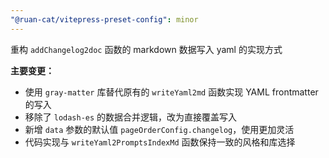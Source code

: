```yaml
---
"@ruan-cat/vitepress-preset-config": minor
---
```


重构 `addChangelog2doc` 函数的 markdown 数据写入 yaml 的实现方式

**主要变更：**

- 使用 `gray-matter` 库替代原有的 `writeYaml2md` 函数实现 YAML frontmatter 的写入
- 移除了 `lodash-es` 的数据合并逻辑，改为直接覆盖写入
- 新增 `data` 参数的默认值 `pageOrderConfig.changelog`，使用更加灵活
- 代码实现与 `writeYaml2PromptsIndexMd` 函数保持一致的风格和库选择
